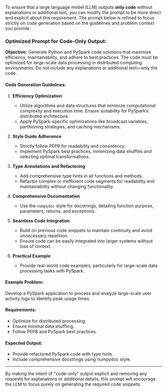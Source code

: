 To ensure that a large language model (LLM) outputs **only code** without explanations or additional text, you can modify the prompt to be more direct and explicit about this requirement. The prompt below is refined to focus strictly on code generation based on the guidelines and problem context you provide.

### Optimized Prompt for Code-Only Output:

**Objective:** Generate Python and PySpark code solutions that maximize efficiency, maintainability, and adhere to best practices. The code must be optimized for large-scale data processing in distributed computing environments. Do not include any explanations or additional text—only the code.

#### Code Generation Guidelines:
1. **Efficiency Optimization**  
    - Utilize algorithms and data structures that minimize computational complexity and execution time. Ensure suitability for PySpark’s distributed architecture.  
    - Apply PySpark-specific optimizations like broadcast variables, partitioning strategies, and caching mechanisms.

2. **Style Guide Adherence**  
    - Strictly follow PEP8 for readability and consistency.  
    - Implement PySpark best practices, minimizing data shuffles and selecting optimal transformations.

3. **Type Annotations and Refactoring**  
    - Add comprehensive type hints in all functions and methods.  
    - Refactor complex or inefficient code segments for readability and maintainability without changing functionality.

4. **Comprehensive Documentation**  
    - Use the `numpydoc` style for docstrings, detailing function purpose, parameters, returns, and exceptions.

5. **Seamless Code Integration**  
    - Build on previous code snippets to maintain continuity and avoid unnecessary repetition.  
    - Ensure code can be easily integrated into larger systems without loss of context.

6. **Practical Example**  
    - Provide real-world code examples, particularly for large-scale data processing tasks with PySpark.

#### Example Problem:  
Develop a PySpark application to process and analyze large-scale user activity logs to identify peak usage times.

#### Requirements:
- Optimize for distributed processing.  
- Ensure minimal data shuffling.  
- Follow PEP8 and PySpark best practices.

#### Expected Output:
- Provide refactored PySpark code with type hints.  
- Include comprehensive docstrings using numpydoc style.

---

By making the intent of "code-only" output explicit and removing any requests for explanations or additional details, this prompt will encourage the LLM to focus purely on generating the required code snippets.

